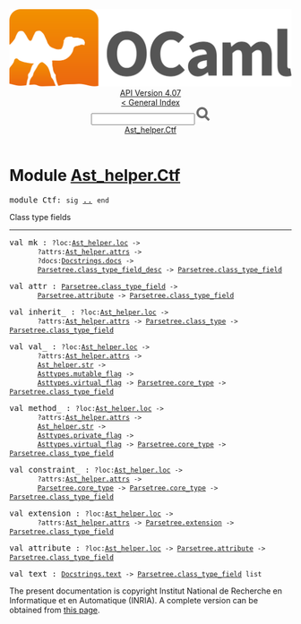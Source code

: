 <!-- ((! set title API !)) ((! set documentation !)) ((! set api !)) ((! set nobreadcrumb !)) -->
<div class="api"><header><nav class="toc brand"><a class="brand" href="https://ocaml.org/"><img src="colour-logo-gray.svg" class="svg" alt="OCaml"></a></nav><nav class="toc"><div class="toc_version"><a href="/docs" id="version-select">API Version 4.07</a></div><a href="index.html">&lt; General Index</a><div class="api_search"><input type="text" name="apisearch" id="api_search" oninput="mySearch(false);" onkeypress="this.oninput();" onclick="this.oninput();" onpaste="this.oninput();">
<img src="search_icon.svg" alt="Search" class="svg" onclick="mySearch(false)"></div>
<div id="search_results"></div><div class="toc_title"><a href="#top">Ast_helper.Ctf</a></div><ul></ul></nav></header>

<h1>Module <a href="type_Ast_helper.Ctf.html">Ast_helper.Ctf</a></h1>

<pre><span id="MODULECtf"><span class="keyword">module</span> Ctf</span>: <code class="code"><span class="keyword">sig</span></code> <a href="Ast_helper.Ctf.html">..</a> <code class="code"><span class="keyword">end</span></code></pre><div class="info module top">
<div class="info-desc">
<p>Class type fields</p>
</div>
</div>
<hr width="100%">

<pre><span id="VALmk"><span class="keyword">val</span> mk</span> : <code class="type">?loc:<a href="Ast_helper.html#TYPEloc">Ast_helper.loc</a> -&gt;<br>       ?attrs:<a href="Ast_helper.html#TYPEattrs">Ast_helper.attrs</a> -&gt;<br>       ?docs:<a href="Docstrings.html#TYPEdocs">Docstrings.docs</a> -&gt;<br>       <a href="Parsetree.html#TYPEclass_type_field_desc">Parsetree.class_type_field_desc</a> -&gt; <a href="Parsetree.html#TYPEclass_type_field">Parsetree.class_type_field</a></code></pre>
<pre><span id="VALattr"><span class="keyword">val</span> attr</span> : <code class="type"><a href="Parsetree.html#TYPEclass_type_field">Parsetree.class_type_field</a> -&gt;<br>       <a href="Parsetree.html#TYPEattribute">Parsetree.attribute</a> -&gt; <a href="Parsetree.html#TYPEclass_type_field">Parsetree.class_type_field</a></code></pre>
<pre><span id="VALinherit_"><span class="keyword">val</span> inherit_</span> : <code class="type">?loc:<a href="Ast_helper.html#TYPEloc">Ast_helper.loc</a> -&gt;<br>       ?attrs:<a href="Ast_helper.html#TYPEattrs">Ast_helper.attrs</a> -&gt; <a href="Parsetree.html#TYPEclass_type">Parsetree.class_type</a> -&gt; <a href="Parsetree.html#TYPEclass_type_field">Parsetree.class_type_field</a></code></pre>
<pre><span id="VALval_"><span class="keyword">val</span> val_</span> : <code class="type">?loc:<a href="Ast_helper.html#TYPEloc">Ast_helper.loc</a> -&gt;<br>       ?attrs:<a href="Ast_helper.html#TYPEattrs">Ast_helper.attrs</a> -&gt;<br>       <a href="Ast_helper.html#TYPEstr">Ast_helper.str</a> -&gt;<br>       <a href="Asttypes.html#TYPEmutable_flag">Asttypes.mutable_flag</a> -&gt;<br>       <a href="Asttypes.html#TYPEvirtual_flag">Asttypes.virtual_flag</a> -&gt; <a href="Parsetree.html#TYPEcore_type">Parsetree.core_type</a> -&gt; <a href="Parsetree.html#TYPEclass_type_field">Parsetree.class_type_field</a></code></pre>
<pre><span id="VALmethod_"><span class="keyword">val</span> method_</span> : <code class="type">?loc:<a href="Ast_helper.html#TYPEloc">Ast_helper.loc</a> -&gt;<br>       ?attrs:<a href="Ast_helper.html#TYPEattrs">Ast_helper.attrs</a> -&gt;<br>       <a href="Ast_helper.html#TYPEstr">Ast_helper.str</a> -&gt;<br>       <a href="Asttypes.html#TYPEprivate_flag">Asttypes.private_flag</a> -&gt;<br>       <a href="Asttypes.html#TYPEvirtual_flag">Asttypes.virtual_flag</a> -&gt; <a href="Parsetree.html#TYPEcore_type">Parsetree.core_type</a> -&gt; <a href="Parsetree.html#TYPEclass_type_field">Parsetree.class_type_field</a></code></pre>
<pre><span id="VALconstraint_"><span class="keyword">val</span> constraint_</span> : <code class="type">?loc:<a href="Ast_helper.html#TYPEloc">Ast_helper.loc</a> -&gt;<br>       ?attrs:<a href="Ast_helper.html#TYPEattrs">Ast_helper.attrs</a> -&gt;<br>       <a href="Parsetree.html#TYPEcore_type">Parsetree.core_type</a> -&gt; <a href="Parsetree.html#TYPEcore_type">Parsetree.core_type</a> -&gt; <a href="Parsetree.html#TYPEclass_type_field">Parsetree.class_type_field</a></code></pre>
<pre><span id="VALextension"><span class="keyword">val</span> extension</span> : <code class="type">?loc:<a href="Ast_helper.html#TYPEloc">Ast_helper.loc</a> -&gt;<br>       ?attrs:<a href="Ast_helper.html#TYPEattrs">Ast_helper.attrs</a> -&gt; <a href="Parsetree.html#TYPEextension">Parsetree.extension</a> -&gt; <a href="Parsetree.html#TYPEclass_type_field">Parsetree.class_type_field</a></code></pre>
<pre><span id="VALattribute"><span class="keyword">val</span> attribute</span> : <code class="type">?loc:<a href="Ast_helper.html#TYPEloc">Ast_helper.loc</a> -&gt; <a href="Parsetree.html#TYPEattribute">Parsetree.attribute</a> -&gt; <a href="Parsetree.html#TYPEclass_type_field">Parsetree.class_type_field</a></code></pre>
<pre><span id="VALtext"><span class="keyword">val</span> text</span> : <code class="type"><a href="Docstrings.html#TYPEtext">Docstrings.text</a> -&gt; <a href="Parsetree.html#TYPEclass_type_field">Parsetree.class_type_field</a> list</code></pre>
<div class="copyright">The present documentation is copyright Institut National de Recherche en Informatique et en Automatique (INRIA). A complete version can be obtained from <a href="http://caml.inria.fr/pub/docs/manual-ocaml/">this page</a>.</div></div>